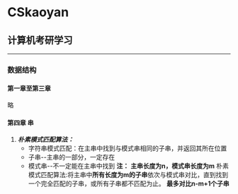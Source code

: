 # CSkaoyan

## 计算机考研学习

---

### 数据结构

#### 第一章至第三章

略

#### 第四章 串

1. ***朴素模式匹配算法：***
    - 字符串模式匹配：在主串中找到与模式串相同的子串，并返回其所在位置
    - 子串--主串的一部分，一定存在
    - 模式串--不一定能在主串中找到
**注：**
**主串长度为n，模式串长度为m**
朴素模式匹配算法:将主串中**所有长度为m的子串**依次与模式串对比，直到找到一个完全匹配的子串，或所有子串都不匹配为止。
**最多对比n-m+1个子串**
